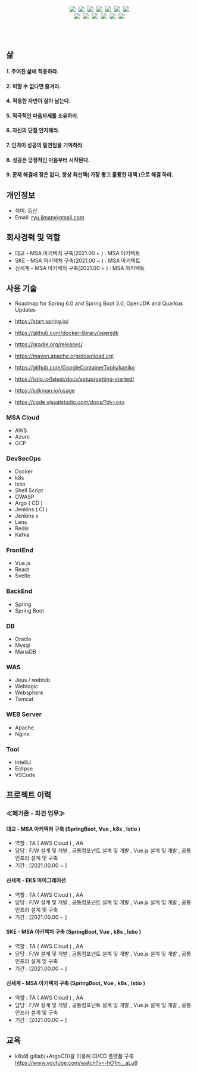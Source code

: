
<p align="center">
  <img src="https://img.shields.io/badge/Python-3766AB?style=flat-square&logo=Python&logoColor=white"/></a>&nbsp 
  <img src="https://img.shields.io/badge/Java-007396?style=flat-square&logo=Java&logoColor=white"/></a>&nbsp 
  <img src="https://img.shields.io/badge/C++-00599C?style=flat-square&logo=C%2B%2B&logoColor=white"/></a>&nbsp 
  <img src="https://img.shields.io/badge/C-A8B9CC?style=flat-square&logo=C&logoColor=white"/></a>&nbsp 
  <img src="https://img.shields.io/badge/Javascript-ffb13b?style=flat-square&logo=javascript&logoColor=white"/></a>&nbsp 
  <img src="https://img.shields.io/badge/css-1572B6?style=flat-square&logo=css3&logoColor=white"/></a>&nbsp 
  <img src="https://img.shields.io/badge/Go-11B48A?style=flat-square&logo=Go&logoColor=white"/></a>&nbsp 
  <br>
  <img src="https://img.shields.io/badge/SpringBoot-6DB33F?style=flat-square&logo=Spring&logoColor=white"/></a>&nbsp 
  <img src="https://img.shields.io/badge/Django-092E20?style=flat-square&logo=Django&logoColor=white"/></a>&nbsp 
  <img src="https://img.shields.io/badge/Mysql-E6B91E?style=flat-square&logo=MySql&logoColor=white"/></a>&nbsp 
  <img src="https://img.shields.io/badge/HyperledgerFabric-DB3552?style=flat-square&logo=Hulu&logoColor=white"/></a>&nbsp 
  <img src="https://img.shields.io/badge/aws-333664?style=flat-square&logo=amazon-aws&logoColor=white"/></a>&nbsp 
  <img src="https://img.shields.io/badge/elasticsearch-005571?style=flat-square&logo=elasticsearch&logoColor=white"/></a>&nbsp 
</p>

<br>


<div align="center" style="text-align:center">
 
  
</div>
  
<br>

## 삶  

#### 1. 주어진 삶에 적응하라.
#### 2. 피할 수 없다면 즐겨라.
#### 4. 적응한 자만이 살아 남는다.
#### 5. 적극적인 마음자세를 소유하라.
#### 6. 자신의 단점 인지해라.
#### 7. 인격이 성공의 밑천임을 기억하라.
#### 8. 성공은 긍정적인 마음부터 시작된다. 
#### 9. 문제 해결에 정은 없다, 항상 최선책( 가장 좋고 훌륭한 대책 )으로 해결 하라.  

## 개인정보  
- 취미: 등산 
- Email: ryu.jiman@gmail.com

## 회사경력 및 역할

- 대교 - MSA 아키텍처 구축(2021.00 ~ ) : MSA 아키텍트 
- SKE - MSA 아키텍처 구축(2021.00 ~ ) : MSA 아키텍트 
- 신세계 - MSA 아키텍처 구축(2021.00 ~ ) : MSA 아키텍트 


## 사용 기술

- Roadmap for Spring 6.0 and Spring Boot 3.0, OpenJDK and Quarkus Updates

- https://start.spring.io/
- https://github.com/docker-library/openjdk
- https://gradle.org/releases/
- https://maven.apache.org/download.cgi
- https://github.com/GoogleContainerTools/kaniko
- https://istio.io/latest/docs/setup/getting-started/
- https://sdkman.io/usage
- https://code.visualstudio.com/docs/?dv=osx

### MSA Cloud  
- AWS 
- Azure
- GCP 

### DevSecOps
- Docker
- k8s 
- Istio
- Shell Script
- OWASP 
- Argo ( CD )
- Jenkins ( CI ) 
- Jenkins x
- Lens
- Redis 
- Kafka 

### FrontEnd
- Vue.js
- React
- Svelte

### BackEnd
- Spring
- Spring Boot

### DB
- Oracle
- Mysql
- MariaDB

### WAS
- Jeus / webtob 
- Weblogic 
- Websphere
- Tomcat 

### WEB Server
- Apache 
- Nginx 

### Tool
- IntelliJ
- Eclipse
- VSCode

## 프로젝트 이력
### ≪메가존 - 파견 업무≫

#### 대교 - MSA 아키텍처 구축 (SpringBoot, Vue , k8s , Istio )
- 역할 : TA ( AWS Cloud ) , AA
- 담당 : F/W 설계 및 개발 , 공통컴포넌트 설계 및 개발 , Vue.js 설계 및 개발 , 공통 인프라 설계 및 구축 
- 기간 : [2021.00.00 ~ ]

#### 신세계 - EKS 마이그레이션 
- 역할 : TA ( AWS Cloud ) , AA
- 담당 : F/W 설계 및 개발 , 공통컴포넌트 설계 및 개발 , Vue.js 설계 및 개발 , 공통 인프라 설계 및 구축 
- 기간 : [2021.00.00 ~ ]

#### SKE - MSA 아키텍처 구축 (SpringBoot, Vue , k8s , Istio )
- 역할 : TA ( AWS Cloud ) , AA
- 담당 : F/W 설계 및 개발 , 공통컴포넌트 설계 및 개발 , Vue.js 설계 및 개발 , 공통 인프라 설계 및 구축 
- 기간 : [2021.00.00 ~ ]

#### 신세계 - MSA 아키텍처 구축 (SpringBoot, Vue , k8s , Istio )
- 역할 : TA ( AWS Cloud ) , AA
- 담당 : F/W 설계 및 개발 , 공통컴포넌트 설계 및 개발 , Vue.js 설계 및 개발 , 공통 인프라 설계 및 구축 
- 기간 : [2021.00.00 ~ ]


## 교육

* k8s와 gitlab(+ArgoCD)을 이용해 CI/CD 플랫폼 구축
https://www.youtube.com/watch?v=-hO1m__aLu8



